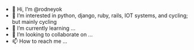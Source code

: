 - 👋 Hi, I’m @rodneyok
- 👀 I’m interested in python, django, ruby, rails, IOT systems, and cycling; but mainly cycling
- 🌱 I’m currently learning ...
- 💞️ I’m looking to collaborate on ...
- 📫 How to reach me ...

<!---
rodneyok/rodneyok is a ✨ special ✨ repository because its `README.md` (this file) appears on your GitHub profile.
You can click the Preview link to take a look at your changes.
--->
